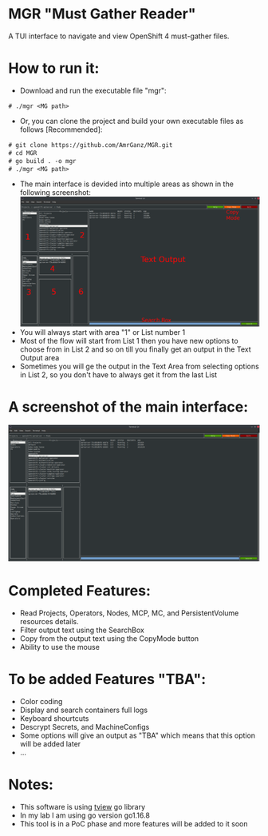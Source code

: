 # MGR "Must Gather Reader"
A TUI interface to navigate and view OpenShift 4 must-gather files.

# How to run it:
- Download and run the executable file "mgr":
~~~
# ./mgr <MG path>
~~~
- Or, you can clone the project and build your own executable files as follows [Recommended]:
~~~
# git clone https://github.com/AmrGanz/MGR.git
# cd MGR
# go build . -o mgr
# ./mgr <MG path>
~~~
- The main interface is devided into multiple areas as shown in the following screenshot:
![Alt text](https://github.com/AmrGanz/MGR/blob/main/InterfaceAreas.png?raw=true)
- You will always start with area "1" or List number 1
- Most of the flow will start from List 1 then you have new options to choose from in List 2 and so on till you finally get an output in the Text Output area
- Sometimes you will ge the output in the Text Area from selecting options in List 2, so you don't have to always get it from the last List

# A screenshot of the main interface:
![Alt text](https://github.com/AmrGanz/MGR/blob/main/MainInterface.png?raw=true)

# Completed Features:
- Read Projects, Operators, Nodes, MCP, MC, and PersistentVolume resources details.
- Filter output text using the SearchBox
- Copy from the output text using the CopyMode button
- Ability to use the mouse

# To be added Features "TBA":
- Color coding
- Display and search containers full logs
- Keyboard shourtcuts
- Descrypt Secrets, and MachineConfigs
- Some options will give an output as "TBA" which means that this option will be added later
- ...

# Notes:
- This software is using [tview](https://github.com/rivo/tview) go library
- In my lab I am using go version go1.16.8
- This tool is in a PoC phase and more features will be added to it soon
